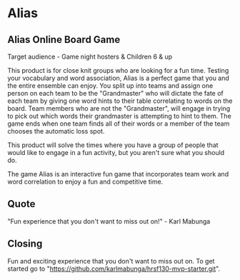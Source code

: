 # Alias #

## Alias Online Board Game ##

Target audience - Game night hosters & Children 6 & up

This product is for close knit groups who are looking for a fun time. Testing your vocabulary and word association, Alias is a perfect game that you and the entire ensemble can enjoy. You split up into teams and assign one person on each team to be the "Grandmaster" who will dictate the fate of each team by giving one word hints to their table correlating to words on the board. Team members who are not the "Grandmaster", will engage in trying to pick out which words their grandmaster is attempting to hint to them. The game ends when one team finds all of their words or a member of the team chooses the automatic loss spot.

This product will solve the times where you have a group of people that would like to engage in a fun activity, but you aren't sure what you should do.

The game Alias is an interactive fun game that incorporates team work and word correlation to enjoy a fun and competitive time.

## Quote ##
"Fun experience that you don't want to miss out on!" - Karl Mabunga


## Closing ##

Fun and exciting experience that you don't want to miss out on. To get started go to "https://github.com/karlmabunga/hrsf130-mvp-starter.git".